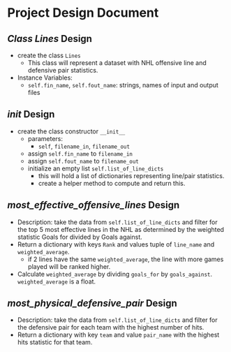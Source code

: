 # Project Design Document

## *Class Lines* Design
* create the class `Lines`
  * This class will represent a dataset with NHL offensive line and defensive pair statistics.
* Instance Variables:
  * `self.fin_name`, `self.fout_name`: strings, names of input and output files

##  *__init__* Design
* create the class constructor `__init__`
  * parameters:
    * `self`, `filename_in`, `filename_out`
  * assign `self.fin_name` to `filename_in`
  * assign `self.fout_name` to `filename_out`
  * initialize an empty list `self.list_of_line_dicts`
    * this will hold a list of dictionaries representing line/pair statistics.
    * create a helper method to compute and return this.

## *most_effective_offensive_lines* Design
* Description: take the data from `self.list_of_line_dicts` and filter for the top 5 most effective lines in the NHL as
  determined by the weighted statistic Goals for divided by Goals against.
* Return a dictionary with keys `Rank` and values tuple of `line_name` and `weighted_average`.
  * if 2 lines have the same `weighted_average`, the line with more games played will be ranked higher.
* Calculate `weighted_average` by dividing `goals_for` by `goals_against`. `weighted_average` is a float. 

## *most_physical_defensive_pair* Design
* Description: take the data from `self.list_of_line_dicts` and filter for the defensive pair for each team with the 
  highest number of hits.
* Return a dictionary with key `team` and value `pair_name` with the highest hits statistic for that team.